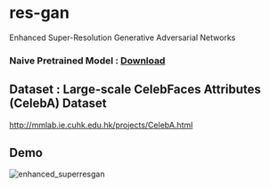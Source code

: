 # res-gan
Enhanced Super-Resolution Generative Adversarial Networks
### Naive Pretrained Model : <a href="https://drive.google.com/file/d/1GKk9q_UBbH_drDlDmukEMDBL9t3-7HyP/view?usp=sharing"> Download </a>
## Dataset : Large-scale CelebFaces Attributes (CelebA) Dataset
http://mmlab.ie.cuhk.edu.hk/projects/CelebA.html
## Demo
![enhanced_superresgan](https://github.com/Rishab260/res-gan/assets/90474550/428e2d23-a885-4bba-889b-a24b0177765f)

